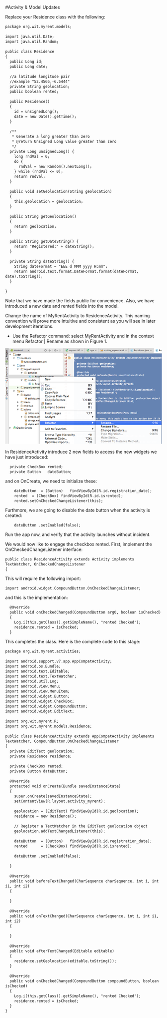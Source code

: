 #Activity & Model Updates


Replace your Residence class with the following:

~~~
package org.wit.myrent.models;

import java.util.Date;
import java.util.Random;

public class Residence
{
  public Long id;
  public Long date;

  //a latitude longitude pair
  //example "52.4566,-6.5444"
  private String geolocation;
  public boolean rented;

  public Residence()
  {
    id = unsignedLong();
    date = new Date().getTime();
  }

  /**
   * Generate a long greater than zero
   * @return Unsigned Long value greater than zero
   */
  private Long unsignedLong() {
    long rndVal = 0;
    do {
      rndVal = new Random().nextLong();
    } while (rndVal <= 0);
    return rndVal;
  }
  
  public void setGeolocation(String geolocation)
  {
    this.geolocation = geolocation;
  }

  public String getGeolocation()
  {
    return geolocation;
  }

  public String getDateString() {
    return "Registered:" + dateString();
  }

  private String dateString() {
    String dateFormat = "EEE d MMM yyyy H:mm";
    return android.text.format.DateFormat.format(dateFormat, date).toString();
  }

}
~~~

Note that we have made the fields public for convenience. Also, we have introduced a new date and rented fields into the model.

Change the name of MyRentActivity to ResidenceActivity. This naming convention will prove more intuitive and consistent as you will see in later development iterations. 

- Use the Refactor command: select MyRentActivity and in the context menu Refactor | Rename as shown in Figure 1.

![Figure 1: Change activity name using Refactor](img/26.png)

In ResidenceActivity introduce 2 new fields to access the new widgets we have just introduced:

~~~
  private CheckBox rented;
  private Button   dateButton;
~~~

and on OnCreate, we need to initialize these:

~~~
    dateButton  = (Button)   findViewById(R.id.registration_date);
    rented  = (CheckBox) findViewById(R.id.isrented);
    rented.setOnCheckedChangeListener(this);
~~~

Furthmore, we are going to disable the date button when the activity is created:

~~~
    dateButton .setEnabled(false);
~~~

Run the app now, and verify that the activity launches without incident.

We would now like to engage the checkbox rented. First, implement the OnCheckedChangeListener interface:

~~~
public class ResidenceActivity extends Activity implements TextWatcher, OnCheckedChangeListener
{
~~~

This will require the following import:

~~~
import android.widget.CompoundButton.OnCheckedChangeListener;
~~~

and this is the implementation:

~~~
  @Override
  public void onCheckedChanged(CompoundButton arg0, boolean isChecked)
  {
    Log.i(this.getClass().getSimpleName(), "rented Checked");
    residence.rented = isChecked;
  }
~~~

This completes the class. Here is the complete code to this stage:

~~~
package org.wit.myrent.activities;

import android.support.v7.app.AppCompatActivity;
import android.os.Bundle;
import android.text.Editable;
import android.text.TextWatcher;
import android.util.Log;
import android.view.Menu;
import android.view.MenuItem;
import android.widget.Button;
import android.widget.CheckBox;
import android.widget.CompoundButton;
import android.widget.EditText;

import org.wit.myrent.R;
import org.wit.myrent.models.Residence;

public class ResidenceActivity extends AppCompatActivity implements TextWatcher, CompoundButton.OnCheckedChangeListener
{
  private EditText geolocation;
  private Residence residence;

  private CheckBox rented;
  private Button dateButton;

  @Override
  protected void onCreate(Bundle savedInstanceState)
  {
    super.onCreate(savedInstanceState);
    setContentView(R.layout.activity_myrent);

    geolocation = (EditText) findViewById(R.id.geolocation);
    residence = new Residence();

    // Register a TextWatcher in the EditText geolocation object
    geolocation.addTextChangedListener(this);

    dateButton  = (Button)   findViewById(R.id.registration_date);
    rented      = (CheckBox) findViewById(R.id.isrented);

    dateButton .setEnabled(false);

  }

  @Override
  public void beforeTextChanged(CharSequence charSequence, int i, int i1, int i2)
  {

  }

  @Override
  public void onTextChanged(CharSequence charSequence, int i, int i1, int i2)
  {

  }

  @Override
  public void afterTextChanged(Editable editable)
  {
    residence.setGeolocation(editable.toString());
  }

  @Override
  public void onCheckedChanged(CompoundButton compoundButton, boolean isChecked)
  {
    Log.i(this.getClass().getSimpleName(), "rented Checked");
    residence.rented = isChecked;
  }
}

~~~



